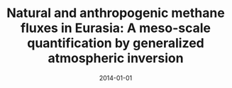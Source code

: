 ---
title: "Natural and anthropogenic methane fluxes in Eurasia: A meso-scale quantification by generalized atmospheric inversion"
collection: publications
permalink: /publication/2014-01-01-Berchet201414587
date: 2014-01-01
venue: 'Biogeosciences'
paperurl: 'https://doi.org/10.5194/bgd-11-14587-2014'
citation: 'Berchet et al., <b>Natural and anthropogenic methane fluxes in Eurasia: A meso-scale quantification by generalized atmospheric inversion</b>, Biogeosciences, 2014, 10.5194/bgd-11-14587-2014'
---